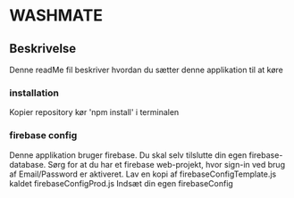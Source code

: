 # WASHMATE
## Beskrivelse
Denne readMe fil beskriver hvordan du sætter denne applikation til at køre

### installation
Kopier repository
kør 'npm install' i terminalen

### firebase config
Denne applikation bruger firebase. Du skal selv tilslutte din egen firebase-database.
Sørg for at du har et firebase web-projekt, hvor sign-in ved brug af Email/Password er aktiveret.
Lav en kopi af firebaseConfigTemplate.js kaldet firebaseConfigProd.js
Indsæt din egen firebaseConfig 